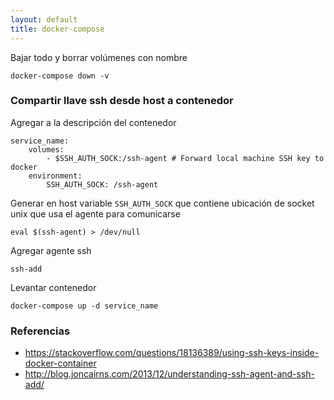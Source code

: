 ```yaml
---
layout: default
title: docker-compose
---
```


Bajar todo y borrar volúmenes con nombre

    docker-compose down -v

### Compartir llave ssh desde host a contenedor

Agregar a la descripción del contenedor

	service_name:
		volumes:
			- $SSH_AUTH_SOCK:/ssh-agent # Forward local machine SSH key to docker
		environment:
			SSH_AUTH_SOCK: /ssh-agent

Generar en host variable `SSH_AUTH_SOCK` que contiene ubicación de socket unix que usa el agente para comunicarse

	eval $(ssh-agent) > /dev/null

Agregar agente ssh

	ssh-add

Levantar contenedor

	docker-compose up -d service_name


### Referencias

* https://stackoverflow.com/questions/18136389/using-ssh-keys-inside-docker-container
* http://blog.joncairns.com/2013/12/understanding-ssh-agent-and-ssh-add/

